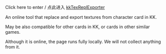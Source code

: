 Click here to enter / 点此进入 [kkTexReplExporter](https://ru-0k.github.io/kkTexReplExporter/kkTexReplExporter.html)

An online tool that replace and export textures from character card in KK. 

May be also compatible for other cards in KK, or cards in other similar games. 

Although it is online, the page runs fully locally. We will not collect anything from it. 

